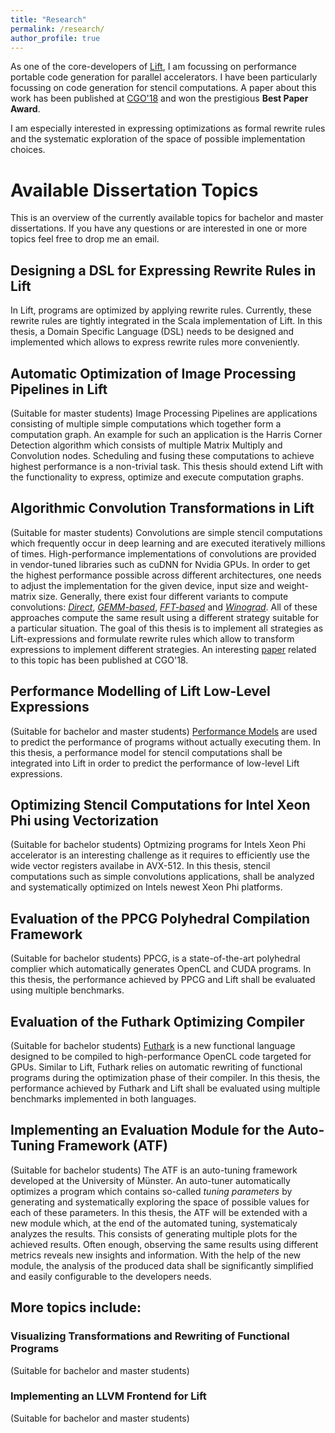 ```yaml
---
title: "Research"
permalink: /research/
author_profile: true
---
```


As one of the core-developers of [Lift](http://www.lift-project.org), I am focussing on performance portable code generation for parallel accelerators.
I have been particularly focussing on code generation for stencil computations.
A paper about this work has been published at [CGO'18](/publications/2018/CGO/) and won the prestigious **Best Paper Award**.

I am especially interested in expressing optimizations as formal rewrite rules and the systematic exploration of the space of possible implementation choices.

# Available Dissertation Topics
This is an overview of the currently available topics for bachelor and master dissertations.
If you have any questions or are interested in one or more topics feel free to drop me an email.

## Designing a DSL for Expressing Rewrite Rules in Lift
In Lift, programs are optimized by applying rewrite rules.
Currently, these rewrite rules are tightly integrated in the Scala implementation of Lift.
In this thesis, a Domain Specific Language (DSL) needs to be designed and implemented which allows to express rewrite rules more conveniently.

## Automatic Optimization of Image Processing Pipelines in Lift
(Suitable for master students)
Image Processing Pipelines are applications consisting of multiple simple computations which together form a computation graph.
An example for such an application is the Harris Corner Detection algorithm which consists of multiple Matrix Multiply and Convolution nodes.
Scheduling and fusing these computations to achieve highest performance is a non-trivial task.
This thesis should extend Lift with the functionality to express, optimize and execute computation graphs.

## Algorithmic Convolution Transformations in Lift
(Suitable for master students)
Convolutions are simple stencil computations which frequently occur in deep learning and are executed iteratively millions of times.
High-performance implementations of convolutions are provided in vendor-tuned libraries such as cuDNN for Nvidia GPUs.
In order to get the highest performance possible across different architectures, one needs to adjust the implementation for the given device, input size and weight-matrix size.
Generally, there exist four different variants to compute convolutions: [_Direct_](http://www.lift-project.org/publications/2016/hagedorn16masterthesis.pdf), [_GEMM-based_](https://arxiv.org/pdf/1410.0759.pdf), [_FFT-based_](https://arxiv.org/pdf/1312.5851.pdf) and [_Winograd_](https://arxiv.org/pdf/1509.09308.pdf).
All of these approaches compute the same result using a different strategy suitable for a particular situation.
The goal of this thesis is to implement all strategies as Lift-expressions and formulate rewrite rules which allow to transform expressions to implement different strategies.
An interesting [paper](https://arxiv.org/pdf/1710.01079.pdf) related to this topic has been published at CGO'18.

## Performance Modelling of Lift Low-Level Expressions
(Suitable for bachelor and master students)
[Performance Models](http://www.ac.uma.es/~siham/CPE.pdf) are used to predict the performance of programs without actually executing them.
In this thesis, a performance model for stencil computations shall be integrated into Lift in order to predict the performance of low-level Lift expressions.

## Optimizing Stencil Computations for Intel Xeon Phi using Vectorization
(Suitable for bachelor students)
Optmizing programs for Intels Xeon Phi accelerator is an interesting challenge as it requires to efficiently use the wide vector registers availabe in AVX-512.
In this thesis, stencil computations such as simple convolutions applications, shall be analyzed and systematically optimized on Intels newest Xeon Phi platforms.

## Evaluation of the PPCG Polyhedral Compilation Framework
(Suitable for bachelor students)
PPCG, is a state-of-the-art polyhedral complier which automatically generates OpenCL and CUDA programs.
In this thesis, the performance achieved by PPCG and Lift shall be evaluated using multiple benchmarks.

## Evaluation of the Futhark Optimizing Compiler
(Suitable for bachelor students)
[Futhark](https://futhark-lang.org/) is a new functional language designed to be compiled to high-performance OpenCL code targeted for GPUs.
Similar to Lift, Futhark relies on automatic rewriting of functional programs during the optimization phase of their compiler.
In this thesis, the performance achieved by Futhark and Lift shall be evaluated using multiple benchmarks implemented in both languages.

## Implementing an Evaluation Module for the Auto-Tuning Framework (ATF)
(Suitable for bachelor students)
The ATF is an auto-tuning framework developed at the University of Münster.
An auto-tuner automatically optimizes a program which contains so-called _tuning parameters_ by generating and systematically exploring the space of possible values for each of these parameters. 
In this thesis, the ATF will be extended with a new module which, at the end of the automated tuning, systematicaly analyzes the results.
This consists of generating multiple plots for the achieved results.
Often enough, observing the same results using different metrics reveals new insights and information.
With the help of the new module, the analysis of the produced data shall be significantly simplified and easily configurable to the developers needs.

## More topics include:
### Visualizing Transformations and Rewriting of Functional Programs
(Suitable for bachelor and master students)

### Implementing an LLVM Frontend for Lift
(Suitable for bachelor and master students)


